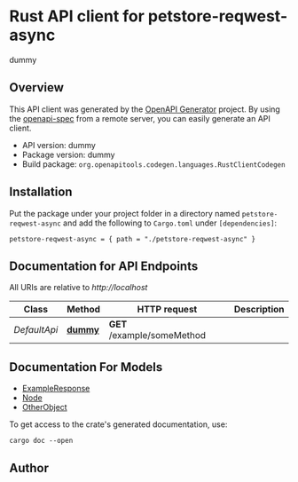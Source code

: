 # Rust API client for petstore-reqwest-async

dummy


## Overview

This API client was generated by the [OpenAPI Generator](https://openapi-generator.tech) project.  By using the [openapi-spec](https://openapis.org) from a remote server, you can easily generate an API client.

- API version: dummy
- Package version: dummy
- Build package: `org.openapitools.codegen.languages.RustClientCodegen`

## Installation

Put the package under your project folder in a directory named `petstore-reqwest-async` and add the following to `Cargo.toml` under `[dependencies]`:

```
petstore-reqwest-async = { path = "./petstore-reqwest-async" }
```

## Documentation for API Endpoints

All URIs are relative to *http://localhost*

Class | Method | HTTP request | Description
------------ | ------------- | ------------- | -------------
*DefaultApi* | [**dummy**](docs/DefaultApi.md#dummy) | **GET** /example/someMethod | 


## Documentation For Models

 - [ExampleResponse](docs/ExampleResponse.md)
 - [Node](docs/Node.md)
 - [OtherObject](docs/OtherObject.md)


To get access to the crate's generated documentation, use:

```
cargo doc --open
```

## Author




